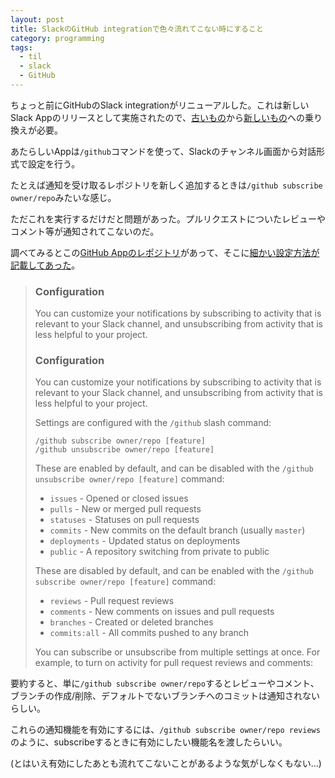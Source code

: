```yaml
---
layout: post
title: SlackのGitHub integrationで色々流れてこない時にすること
category: programming
tags:
  - til
  - slack
  - GitHub
---
```


ちょっと前にGitHubのSlack integrationがリニューアルした。これは新しいSlack Appのリリースとして実施されたので、[古いもの](https://slack.com/apps/A0F7YS2SX-github-notifications-legacy)から[新しいもの](https://slack.com/apps/A8GBNUWU8-github)への乗り換えが必要。

あたらしいAppは`/github`コマンドを使って、Slackのチャンネル画面から対話形式で設定を行う。

たとえば通知を受け取るレポジトリを新しく追加するときは`/github subscribe owner/repo`みたいな感じ。

ただこれを実行するだけだと問題があった。プルリクエストについたレビューやコメント等が通知されてこないのだ。

調べてみるとこの[GitHub Appのレポジトリ](https://github.com/integrations/slack)があって、そこに[細かい設定方法が記載してあった](https://github.com/integrations/slack#configuration)。

>### Configuration
> You can customize your notifications by subscribing to activity that is relevant to your Slack channel, and unsubscribing from activity that is less helpful to your project.
>
>### Configuration
>You can customize your notifications by subscribing to activity that is relevant to your Slack channel, and unsubscribing from activity that is less helpful to your project.
>
>Settings are configured with the `/github` slash command:
>
>```
>/github subscribe owner/repo [feature]
>/github unsubscribe owner/repo [feature]
>```
>
>These are enabled by default, and can be disabled with the `/github unsubscribe owner/repo [feature]` command:
>
>- `issues` - Opened or closed issues
>- `pulls` - New or merged pull requests
>- `statuses` - Statuses on pull requests
>- `commits` - New commits on the default branch (usually `master`)
>- `deployments` - Updated status on deployments
>- `public` - A repository switching from private to public
>
>These are disabled by default, and can be enabled with the `/github subscribe owner/repo [feature]` command:
>
>- `reviews` - Pull request reviews
>- `comments` - New comments on issues and pull requests
>- `branches` - Created or deleted branches
>- `commits:all` - All commits pushed to any branch
>
>You can subscribe or unsubscribe from multiple settings at once. For example, to turn on activity for pull request reviews and comments:


要約すると、単に`/github subscribe owner/repo`するとレビューやコメント、ブランチの作成/削除、デフォルトでないブランチへのコミットは通知されないらしい。

これらの通知機能を有効にするには、`/github subscribe owner/repo reviews`のように、subscribeするときに有効にしたい機能名を渡したらいい。

(とはいえ有効にしたあとも流れてこないことがあるような気がしなくもない…)
